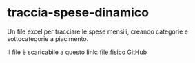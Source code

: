 # traccia-spese-dinamico
Un file excel per tracciare le spese mensili, creando categorie e sottocategorie a piacimento.

Il file è scaricabile a questo link: [file fisico GitHub](https://github.com/nicdelillo/traccia-spese-dinamico/blob/main/traccia-spese-dinamico.xlsx)
